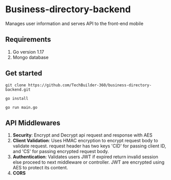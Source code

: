 # Business-directory-backend
Manages user information and serves API to the front-end mobile

## Requirements
1. Go version 1.17
2. Mongo database

## Get started
`git clone https://github.com/TechBuilder-360/business-directory-backend.git`

`go install`

`go run main.go`

## API Middlewares
1. **Security**: Encrypt and Decrypt api request and response with AES
2. **Client Validation**: Uses HMAC encryption to encrypt request body to validate request. request header has two keys 'CID' for passing client ID, and 'CS' for passing encrypted request body.
3. **Authentication**: Validates users JWT if expired return invalid session else proceed to next middleware or controller. JWT are encrypted using AES to protect its content. 
4. **CORS**